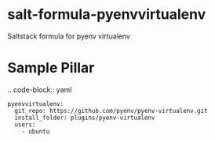 # salt-formula-pyenvvirtualenv
Saltstack formula for pyenv virtualenv

Sample Pillar
==============

.. code-block:: yaml

    pyenvvirtualenv:
      git_repo: https://github.com/pyenv/pyenv-virtualenv.git
      install_folder: plugins/pyenv-virtualenv
      users:
        - ubuntu

